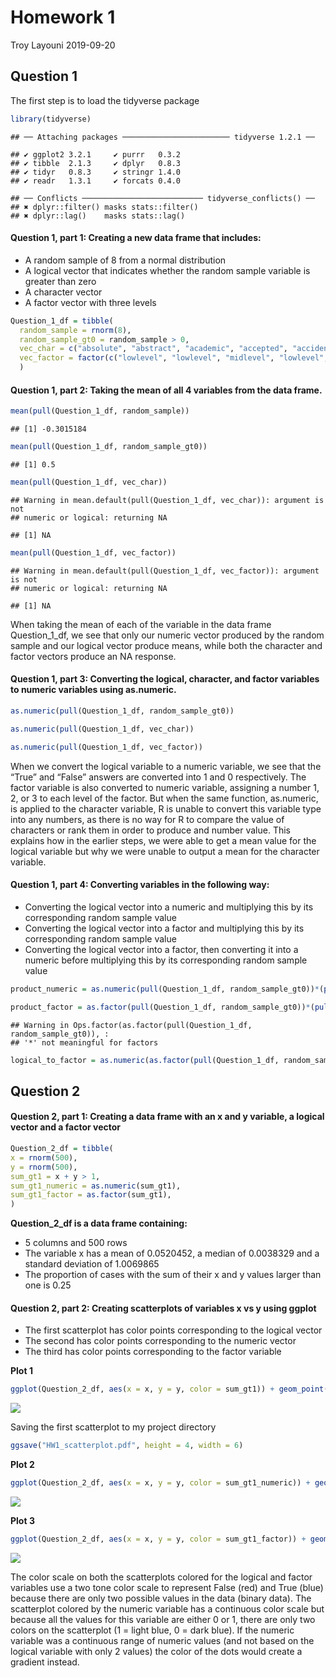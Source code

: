 Homework 1
================
Troy Layouni
2019-09-20

## Question 1

The first step is to load the tidyverse package

``` r
library(tidyverse) 
```

    ## ── Attaching packages ──────────────────────── tidyverse 1.2.1 ──

    ## ✔ ggplot2 3.2.1     ✔ purrr   0.3.2
    ## ✔ tibble  2.1.3     ✔ dplyr   0.8.3
    ## ✔ tidyr   0.8.3     ✔ stringr 1.4.0
    ## ✔ readr   1.3.1     ✔ forcats 0.4.0

    ## ── Conflicts ─────────────────────────── tidyverse_conflicts() ──
    ## ✖ dplyr::filter() masks stats::filter()
    ## ✖ dplyr::lag()    masks stats::lag()

#### Question 1, part 1: Creating a new data frame that includes:

  - A random sample of 8 from a normal distribution
  - A logical vector that indicates whether the random sample variable
    is greater than zero
  - A character vector
  - A factor vector with three levels

<!-- end list -->

``` r
Question_1_df = tibble(
  random_sample = rnorm(8),
  random_sample_gt0 = random_sample > 0, 
  vec_char = c("absolute", "abstract", "academic", "accepted", "accident", "accuracy", "accurate", "achieved"),
  vec_factor = factor(c("lowlevel", "lowlevel", "midlevel", "lowlevel", "midlevel", "biglevel","lowlevel", "biglevel"))
  )  
```

#### Question 1, part 2: Taking the mean of all 4 variables from the data frame.

``` r
mean(pull(Question_1_df, random_sample))
```

    ## [1] -0.3015184

``` r
mean(pull(Question_1_df, random_sample_gt0))
```

    ## [1] 0.5

``` r
mean(pull(Question_1_df, vec_char))
```

    ## Warning in mean.default(pull(Question_1_df, vec_char)): argument is not
    ## numeric or logical: returning NA

    ## [1] NA

``` r
mean(pull(Question_1_df, vec_factor))
```

    ## Warning in mean.default(pull(Question_1_df, vec_factor)): argument is not
    ## numeric or logical: returning NA

    ## [1] NA

When taking the mean of each of the variable in the data frame
Question\_1\_df, we see that only our numeric vector produced by the
random sample and our logical vector produce means, while both the
character and factor vectors produce an NA
response.

#### Question 1, part 3: Converting the logical, character, and factor variables to numeric variables using as.numeric.

``` r
as.numeric(pull(Question_1_df, random_sample_gt0))

as.numeric(pull(Question_1_df, vec_char))

as.numeric(pull(Question_1_df, vec_factor))
```

When we convert the logical variable to a numeric variable, we see that
the “True” and “False” answers are converted into 1 and 0 respectively.
The factor variable is also converted to numeric variable, assigning a
number 1, 2, or 3 to each level of the factor. But when the same
function, as.numeric, is applied to the character variable, R is unable
to convert this variable type into any numbers, as there is no way for R
to compare the value of characters or rank them in order to produce and
number value. This explains how in the earlier steps, we were able to
get a mean value for the logical variable but why we were unable to
output a mean for the character variable.

#### Question 1, part 4: Converting variables in the following way:

  - Converting the logical vector into a numeric and multiplying this by
    its corresponding random sample value
  - Converting the logical vector into a factor and multiplying this by
    its corresponding random sample value
  - Converting the logical vector into a factor, then converting it into
    a numeric before multiplying this by its corresponding random sample
    value

<!-- end list -->

``` r
product_numeric = as.numeric(pull(Question_1_df, random_sample_gt0))*(pull(Question_1_df, random_sample))

product_factor = as.factor(pull(Question_1_df, random_sample_gt0))*(pull(Question_1_df, random_sample))
```

    ## Warning in Ops.factor(as.factor(pull(Question_1_df, random_sample_gt0)), :
    ## '*' not meaningful for factors

``` r
logical_to_factor = as.numeric(as.factor(pull(Question_1_df, random_sample_gt0)))*(pull(Question_1_df, random_sample))
```

## Question 2

#### Question 2, part 1: Creating a data frame with an x and y variable, a logical vector and a factor vector

``` r
Question_2_df = tibble(
x = rnorm(500),
y = rnorm(500),
sum_gt1 = x + y > 1,
sum_gt1_numeric = as.numeric(sum_gt1),
sum_gt1_factor = as.factor(sum_gt1),
)
```

**Question\_2\_df is a data frame containing:**

  - 5 columns and 500 rows
  - The variable x has a mean of 0.0520452, a median of 0.0038329 and a
    standard deviation of 1.0069865
  - The proportion of cases with the sum of their x and y values larger
    than one is
0.25

#### Question 2, part 2: Creating scatterplots of variables x vs y using ggplot

  - The first scatterplot has color points corresponding to the logical
    vector
  - The second has color points corresponding to the numeric vector
  - The third has color points corresponding to the factor variable

**Plot 1**

``` r
ggplot(Question_2_df, aes(x = x, y = y, color = sum_gt1)) + geom_point()
```

![](p8105_hw1_tal2145_files/figure-gfm/Plot_1-1.png)<!-- -->

Saving the first scatterplot to my project directory

``` r
ggsave("HW1_scatterplot.pdf", height = 4, width = 6)
```

**Plot
2**

``` r
ggplot(Question_2_df, aes(x = x, y = y, color = sum_gt1_numeric)) + geom_point()
```

![](p8105_hw1_tal2145_files/figure-gfm/Plot_2-1.png)<!-- -->

**Plot
3**

``` r
ggplot(Question_2_df, aes(x = x, y = y, color = sum_gt1_factor)) + geom_point()
```

![](p8105_hw1_tal2145_files/figure-gfm/Plot_3-1.png)<!-- -->

The color scale on both the scatterplots colored for the logical and
factor variables use a two tone color scale to represent False (red) and
True (blue) because there are only two possible values in the data
(binary data). The scatterplot colored by the numeric variable has a
continuous color scale but because all the values for this variable are
either 0 or 1, there are only two colors on the scatterplot (1 = light
blue, 0 = dark blue). If the numeric variable was a continuous range of
numeric values (and not based on the logical variable with only 2
values) the color of the dots would create a gradient instead.
